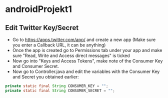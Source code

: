 androidProjekt1
===============

Edit Twitter Key/Secret
-------------------------
* Go to https://apps.twitter.com/app/ and create a new app (Make sure you enter a Callback URL, it can be anything)
* Once the app is created go to Permissions tab under your app and make sure "Read, Write and Access direct messages" is ticked
* Now go into "Keys and Access Tokens", make note of the Consumer Key and Consumer Secret.
* Now go to Controller.java and edit the variables with the Consumer Key and Secret you obtained earlier:
```java
private static final String CONSUMER_KEY = "";
private static final String CONSUMER_SECRET = "";
```